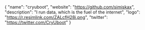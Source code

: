 {
  "name": "cryuboot",
  "website": "https://github.com/simiskax",
  "description": "I run data, which is the fuel of the internet",
  "logo": "https://r.resimlink.com/ZALcfH28i.png",
  "twitter": "https://twitter.com/CryUboot"
}
